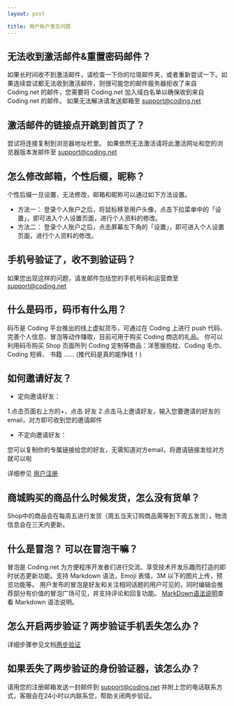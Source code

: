 ```yaml
---
layout: post

title: 用户账户常见问题
---
```



## 无法收到激活邮件&重置密码邮件？

如果长时间收不到激活邮件，请检查一下你的垃圾邮件夹，或者重新尝试一下。如果连续尝试都无法收到激活邮件，则很可能您的邮件服务器拒收了来自 Coding.net 的邮件，您需要将 Coding.net 加入域白名单以确保收到来自 Coding.net 的邮件。
如果无法解决请发送邮箱至 support@coding.net


## 激活邮件的链接点开跳到首页了？

尝试将连接复制到浏览器地址栏里。
如果依然无法激活请将此激活网址和您的浏览器版本发邮件至 support@coding.net

## 怎么修改邮箱，个性后缀，昵称？

 个性后缀一旦设置，无法修改，邮箱和昵称可以通过如下方法设置。
 
 - 方法一：
 登录个人账户之后，将鼠标移至用户头像，点击下拉菜单中的「设置」，即可进入个人设置页面，进行个人资料的修改。
 - 方法二：
 登录个人账户之后，点击屏幕左下角的「设置」，即可进入个人设置页面，进行个人资料的修改。

## 手机号验证了，收不到验证码？

如果您出现这样的问题，请发邮件包括您的手机号码和运营商至 support@coding.net
                   
## 什么是码币，码币有什么用？

码币是 Coding 平台推出的线上虚拟货币，可通过在 Coding 上进行 push 代码、完善个人信息、冒泡等动作赚取，目前可用于购买 Coding 商店的礼品。
你可以利用码币购买 Shop 页面所列 Coding 定制等商品：洋葱猴抱枕、Coding 毛巾、Coding 短裤、 书籍 ...... (推代码是真的能挣钱！)

## 如何邀请好友？

 - 定向邀请好友：
 
 1.点击页面右上方的+，点击 好友
 2.点击马上邀请好友，输入您要邀请的好友的email，对方即可收到您的邀请邮件
 
 - 不定向邀请好友：
 
 您可以复制你的专属链接给您的好友，无需知道对方email，将邀请链接发给对方就可以啦

 详细参见 [用户注册](/help/doc/account/register)

## 商城购买的商品什么时候发货，怎么没有货单？

Shop中的商品会在每周五进行发货（周五当天订购商品需等到下周五发货），物流信息会在三天内更新。

## 什么是冒泡？ 可以在冒泡干嘛？

冒泡是 Coding.net 为方便程序开发者们进行交流、享受技术开发乐趣而打造的即时状态更新功能。支持 Markdown 语法，Emoji 表情，3M 以下的图片上传，预览功能等。
用户发布的冒泡是好友和关注相同话题的用户可见的，同时编辑会推荐部分有价值的冒泡广场可见，并支持评论和回复功能。
[MarkDown语法说明](/help/doc/project/markdown.html)查看 Markdown 语法说明。

## 怎么开启两步验证？两步验证手机丢失怎么办？

详细步骤参见文档[两步验证](/help/doc/account/2fa.html)

## 如果丢失了两步验证的身份验证器，该怎么办？

请用您的注册邮箱发送一封邮件到 support@coding.net 并附上您的电话联系方式，客服会在24小时以内联系您，帮助关闭两步验证。